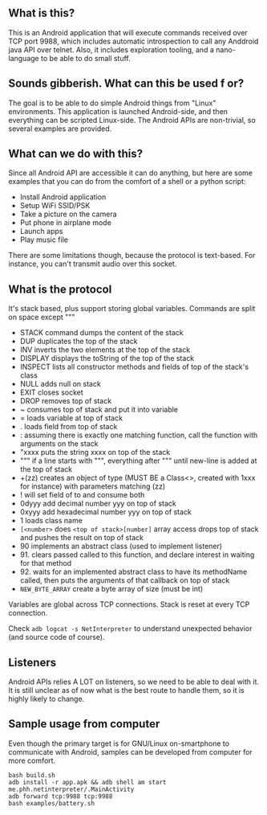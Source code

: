 ## What is this?

This is an Android application that will execute commands received over TCP port 9988, which includes automatic introspection to call any Anddroid java API over telnet. Also, it includes exploration tooling, and a nano-language to be able to do small stuff.

## Sounds gibberish. What can this be used f or?

The goal is to be able to do simple Android things from "Linux" environments. This application is launched Android-side, and then everything can be scripted Linux-side. The Android APIs are non-trivial, so several examples are provided.

## What can we do with this?

Since all Android API are accessible it can do anything, but here are some examples that you can do from the comfort of a shell or a python script:
- Install Android application
- Setup WiFi SSID/PSK
- Take a picture on the camera
- Put phone in airplane mode
- Launch apps
- Play music file

There are some limitations though, because the protocol is text-based. For instance, you can't transmit audio over this socket.


## What is the protocol

It's stack based, plus support storing global variables. Commands are split on space except """
- STACK command dumps the content of the stack
- DUP duplicates the top of the stack
- INV inverts the two elements at the top of the stack
- DISPLAY displays the toString of the top of the stack
- INSPECT lists all constructor methods and fields of top of the stack's class
- NULL adds null on stack
- EXIT closes socket
- DROP removes top of stack
- ~<name> consumes top of stack and put it into <name> variable
- =<name> loads <name> variable at top of stack
- .<name> loads field <name> from top of stack
- :<matcher> assuming there is exactly one matching function, call the function with arguments on the stack
- "xxxx puts the string xxxx on top of the stack
- """ if a line starts with """, everything after """ until new-line is added at the top of stack
- +(zz) creates an object of type <top of stack> (MUST BE a Class<>, created with 1xxx for instance) with parameters matching (zz)
- !<name> will set field <name> of <top of stack> to <second top of stack> and consume both
- 0dyyy add decimal number yyy on top of stack
- 0xyyy add hexadecimal number yyy on top of stack
- 1<name> loads class name
- `[<number>` does `<top of stack>[number]` array access drops top of stack and pushes the result on top of stack
- 90<className> implements an abstract class (used to implement listener)
- 91<className>.<methodName> clears passed called to this function, and declare interest in waiting for that method
- 92<className>.<methodName> waits for an implemented abstract class to have its methodName called, then puts the arguments of that callback on top of stack
- `NEW_BYTE_ARRAY` create a byte array of size <top of stack> (must be int)

Variables are global across TCP connections.
Stack is reset at every TCP connection.

Check `adb logcat -s NetInterpreter` to understand unexpected behavior (and source code of course).

## Listeners

Android APIs relies A LOT on listeners, so we need to be able to deal with it.
It is still unclear as of now what is the best route to handle them, so it is highly likely to change.

## Sample usage from computer

Even though the primary target is for GNU/Linux on-smartphone to communicate with Android, samples can be developed from computer for more comfort.

```shell
bash build.sh
adb install -r app.apk && adb shell am start me.phh.netinterpreter/.MainActivity
adb forward tcp:9988 tcp:9988
bash examples/battery.sh
```
